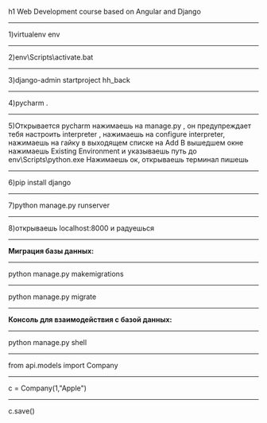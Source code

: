 h1 Web Development course based on Angular and Django
***
1)virtualenv env
***
2)env\Scripts\activate.bat
***
3)django-admin startproject hh_back
***
4)pycharm . 
***
5)Открывается pycharm нажимаешь на manage.py , он предупреждает тебя настроить interpreter , нажимаешь на configure interpreter, нажимаешь на гайку в выходящем списке на Add
 В вышедшем окне нажимаешь Existing Environment и указываешь путь до env\Scripts\python.exe
 Нажимаешь ок, открываешь терминал пишешь
 ***
6)pip install django
***
7)python manage.py runserver
***
8)открываешь localhost:8000 и радуешься
***
**Миграция базы данных:**
***
python manage.py makemigrations
***
python manage.py migrate
***
**Консоль для взаимодействия с базой данных:**
***
python manage.py shell
***
from api.models import Company
***
c = Company(1,"Apple")
***
c.save()
